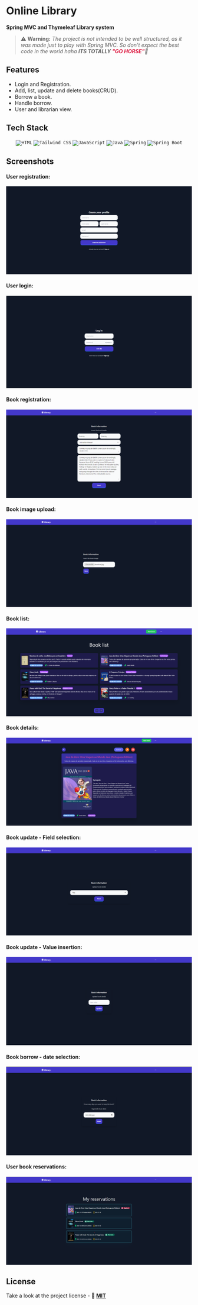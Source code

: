 
# Online Library

**Spring MVC and Thymeleaf Library system** 

> ⚠️ **Warning:** *The project is not intended to be well structured, as it was made just to play with Spring MVC. So don't expect the best code in the world haha **ITS TOTALLY <font color="crimson">"GO HORSE"</font>🎠***


## Features

- Login and Registration.
- Add, list, update and delete books(CRUD).
- Borrow a book.
- Handle borrow.
- User and librarian view.


## Tech Stack

<div align="center">
	<code><img width="50" src="https://user-images.githubusercontent.com/25181517/192158954-f88b5814-d510-4564-b285-dff7d6400dad.png" alt="HTML" title="HTML"/></code>
	<code><img width="50" src="https://user-images.githubusercontent.com/25181517/202896760-337261ed-ee92-4979-84c4-d4b829c7355d.png" alt="Tailwind CSS" title="Tailwind CSS"/></code>
	<code><img width="50" src="https://user-images.githubusercontent.com/25181517/117447155-6a868a00-af3d-11eb-9cfe-245df15c9f3f.png" alt="JavaScript" title="JavaScript"/></code>
	<code><img width="50" src="https://user-images.githubusercontent.com/25181517/117201156-9a724800-adec-11eb-9a9d-3cd0f67da4bc.png" alt="Java" title="Java"/></code>
	<code><img width="50" src="https://user-images.githubusercontent.com/25181517/117201470-f6d56780-adec-11eb-8f7c-e70e376cfd07.png" alt="Spring" title="Spring"/></code>
	<code><img width="50" src="https://user-images.githubusercontent.com/25181517/183891303-41f257f8-6b3d-487c-aa56-c497b880d0fb.png" alt="Spring Boot" title="Spring Boot"/></code>
</div>
           
## Screenshots

#### User registration:
![App Screenshot](doc/user/1.png)

#### User login:
![App Screenshot](doc/user/2.png)

#### Book registration:
![App Screenshot](doc/book/1.png)

#### Book image upload:
![App Screenshot](doc/book/2.png)

#### Book list:
![App Screenshot](doc/book/3.png)

#### Book details:
![App Screenshot](doc/book/4.png)

#### Book update - Field selection:
![App Screenshot](doc/book/5.png)

#### Book update - Value insertion:
![App Screenshot](doc/book/6.png)

#### Book borrow - date selection:
![App Screenshot](doc/borrow/1.png)

#### User book reservations:
![App Screenshot](doc/borrow/2.png)

## License

Take a look at the project license - 📜 **[MIT](LICENSE.md)**